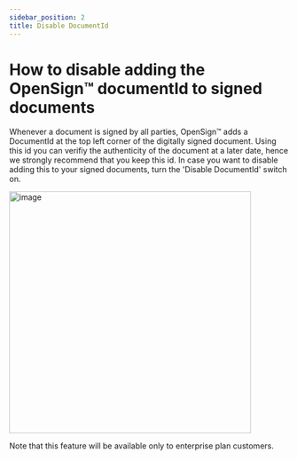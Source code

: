 ```yaml
---
sidebar_position: 2
title: Disable DocumentId
---
```


# How to disable adding the OpenSign™ documentId to signed documents
Whenever a document is signed by all parties, OpenSign™ adds a DocumentId at the top left corner of the digitally signed document.
Using this id you can verifiy the authenticity of the document at a later date, hence we strongly recommend that you keep this id.
In case you want to disable adding this to your signed documents, turn the 'Disable DocumentId' switch on.

<img width="436" alt="image" src="https://github.com/OpenSignLabs/OpenSign/assets/5486116/ee4433c7-1af7-4b74-800d-500060c0642d"></img>

Note that this feature will be available only to enterprise plan customers.
